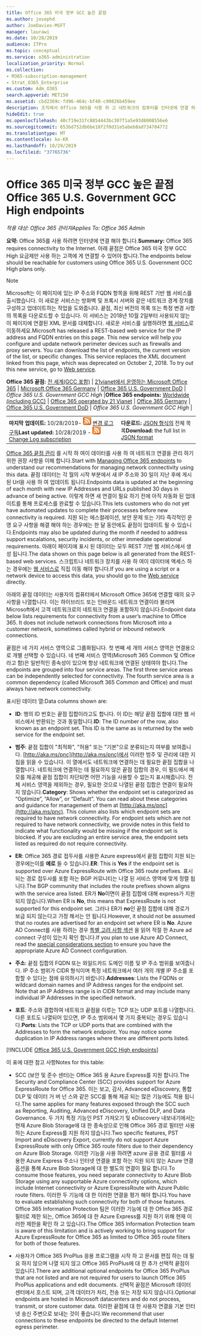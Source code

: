 ```yaml
---
title: Office 365 미국 정부 GCC 높은 끝점
ms.author: josephd
author: JoeDavies-MSFT
manager: laurawi
ms.date: 10/28/2019
audience: ITPro
ms.topic: conceptual
ms.service: o365-administration
localization_priority: Normal
ms.collection:
- M365-subscription-management
- Strat_O365_Enterprise
ms.custom: Adm_O365
search.appverid: MET150
ms.assetid: cbd2369c-fd96-464c-bf48-c99826b459ee
description: 조직에서 Office 365을 사용 하 고 네트워크의 컴퓨터를 인터넷에 연결 하지 못하도록 제한 하는 경우 아래에서 아웃 바운드 허용 목록에 포함 해야 하는 끝점 (Fqdn, 포트, Url, IPv4 및 IPv6 주소 범위)을 확인 하 여 컴퓨터에서 Office 365을 정상적으로 사용할 수 있습니다.
hideEdit: true
ms.openlocfilehash: 40cf19e31fc8854443bc307f1a5e93d8008556e6
ms.sourcegitcommit: 653bd752db6be18f2f0d31e5abeb8ad734704772
ms.translationtype: MT
ms.contentlocale: ko-KR
ms.lasthandoff: 10/29/2019
ms.locfileid: "37765736"
---
```

# <a name="office-365-us-government-gcc-high-endpoints"></a><span data-ttu-id="149a8-103">Office 365 미국 정부 GCC 높은 끝점</span><span class="sxs-lookup"><span data-stu-id="149a8-103">Office 365 U.S. Government GCC High endpoints</span></span>

 <span data-ttu-id="149a8-104">*적용 대상: Office 365 관리자*</span><span class="sxs-lookup"><span data-stu-id="149a8-104">*Applies To: Office 365 Admin*</span></span>

<span data-ttu-id="149a8-105">**요약:** Office 365를 사용 하려면 인터넷에 연결 해야 합니다.</span><span class="sxs-lookup"><span data-stu-id="149a8-105">**Summary:** Office 365 requires connectivity to the Internet.</span></span> <span data-ttu-id="149a8-106">아래 끝점은 Office 365 미국 정부 GCC High 요금제만 사용 하는 고객에 게 연결할 수 있어야 합니다.</span><span class="sxs-lookup"><span data-stu-id="149a8-106">The endpoints below should be reachable for customers using Office 365 U.S. Government GCC High plans only.</span></span>
  
> [!NOTE]
> <span data-ttu-id="149a8-p102">Microsoft는 이 페이지에 있는 IP 주소와 FQDN 항목을 위해 REST 기반 웹 서비스를 출시했습니다. 이 새로운 서비스는 방화벽 및 프록시 서버와 같은 네트워크 경계 장치를 구성하고 업데이트하는 작업을 도와줍니다. 끝점, 최신 버전의 목록 또는 특정 변경 사항의 목록을 다운로드할 수 있습니다. 이 서비스는 2018년 10월 2일부터 사용되지 않는 이 페이지에 연결된 XML 문서를 대체합니다. 새로운 서비스를 실행하려면 [웹 서비스](office-365-ip-web-service.md)로 이동하세요.</span><span class="sxs-lookup"><span data-stu-id="149a8-p102">Microsoft has released a REST-based web service for the IP address and FQDN entries on this page. This new service will help you configure and update network perimeter devices such as firewalls and proxy servers. You can download the list of endpoints, the current version of the list, or specific changes. This service replaces the XML document linked from this page, which was deprecated on October 2, 2018. To try out this new service, go to [Web service](office-365-ip-web-service.md).</span></span>
  
 <span data-ttu-id="149a8-112">**Office 365 끝점:** [전 세계(GCC 포함)](urls-and-ip-address-ranges.md) | [21vianet에서 운영하는 Microsoft Office 365](urls-and-ip-address-ranges-21vianet.md)  | [Microsoft Office 365 Germany](office-365-germany-endpoints.md)   |  [Office 365 U.S. Government DoD](office-365-u-s-government-dod-endpoints.md) | *Office 365 U.S. Government GCC High* |</span><span class="sxs-lookup"><span data-stu-id="149a8-112">**Office 365 endpoints:** [Worldwide (including GCC)](urls-and-ip-address-ranges.md) | [Office 365 operated by 21 Vianet](urls-and-ip-address-ranges-21vianet.md)  | [Office 365 Germany](office-365-germany-endpoints.md)  | [Office 365 U.S. Government DoD](office-365-u-s-government-dod-endpoints.md) | *Office 365 U.S. Government GCC High* |</span></span>
  
|||
|:-----|:-----|
|<span data-ttu-id="149a8-113">**마지막 업데이트:** 10/28/2019- ![RSS](media/5dc6bb29-25db-4f44-9580-77c735492c4b.png) [변경 로그 구독](https://endpoints.office.com/version/USGOVGCCHigh?allversions=true&format=rss&clientrequestid=b10c5ed1-bad1-445f-b386-b919946339a7)</span><span class="sxs-lookup"><span data-stu-id="149a8-113">**Last updated:** 10/28/2019 - ![RSS](media/5dc6bb29-25db-4f44-9580-77c735492c4b.png) [Change Log subscription](https://endpoints.office.com/version/USGOVGCCHigh?allversions=true&format=rss&clientrequestid=b10c5ed1-bad1-445f-b386-b919946339a7)</span></span> <br/> |<span data-ttu-id="149a8-114">**다운로드:** [JSON 형식의](https://endpoints.office.com/endpoints/USGOVGCCHigh?clientrequestid=b10c5ed1-bad1-445f-b386-b919946339a7) 전체 목록</span><span class="sxs-lookup"><span data-stu-id="149a8-114">**Download:** the full list in [JSON format](https://endpoints.office.com/endpoints/USGOVGCCHigh?clientrequestid=b10c5ed1-bad1-445f-b386-b919946339a7)</span></span> <br/> |
   
 <span data-ttu-id="149a8-115">[Office 365 끝점 관리](managing-office-365-endpoints.md) 를 시작 하 여이 데이터를 사용 하 여 네트워크 연결을 관리 하기 위한 권장 사항을 이해 합니다.</span><span class="sxs-lookup"><span data-stu-id="149a8-115">Start with [Managing Office 365 endpoints](managing-office-365-endpoints.md) to understand our recommendations for managing network connectivity using this data.</span></span> <span data-ttu-id="149a8-116">끝점 데이터는 각 월의 시작 부분에서 새 IP 주소와 30 일이 지난 후에 게시 된 Url을 사용 하 여 업데이트 됩니다.</span><span class="sxs-lookup"><span data-stu-id="149a8-116">Endpoints data is updated at the beginning of each month with new IP Addresses and URLs published 30 days in advance of being active.</span></span> <span data-ttu-id="149a8-117">이렇게 하면 새 연결이 필요 하기 전에 아직 자동화 된 업데이트를 통해 프로세스를 완료할 수 있습니다.</span><span class="sxs-lookup"><span data-stu-id="149a8-117">This lets customers who do not yet have automated updates to complete their processes before new connectivity is required.</span></span> <span data-ttu-id="149a8-118">지원 되는 에스컬레이션, 보안 문제 또는 기타 즉각적인 운영 요구 사항을 해결 해야 하는 경우에는 한 달 동안에도 끝점이 업데이트 될 수 있습니다.</span><span class="sxs-lookup"><span data-stu-id="149a8-118">Endpoints may also be updated during the month if needed to address support escalations, security incidents, or other immediate operational requirements.</span></span> <span data-ttu-id="149a8-119">아래이 페이지에 표시 된 데이터는 모두 REST 기반 웹 서비스에서 생성 됩니다.</span><span class="sxs-lookup"><span data-stu-id="149a8-119">The data shown on this page below is all generated from the REST-based web services.</span></span> <span data-ttu-id="149a8-120">스크립트나 네트워크 장치를 사용 하 여이 데이터에 액세스 하는 경우에는 [웹 서비스로](office-365-ip-web-service.md) 직접 이동 해야 합니다.</span><span class="sxs-lookup"><span data-stu-id="149a8-120">If you are using a script or a network device to access this data, you should go to the [Web service](office-365-ip-web-service.md) directly.</span></span>

<span data-ttu-id="149a8-p104">아래의 끝점 데이터는 사용자의 컴퓨터에서 Microsoft Office 365에 연결할 때의 요구 사항을 나열합니다. 이는 하이브리드 또는 인바운드 네트워크 연결이라 불리며 Microsoft에서 고객 네트워크로의 네트워크 연결을 포함하지 않습니다.</span><span class="sxs-lookup"><span data-stu-id="149a8-p104">Endpoint data below lists requirements for connectivity from a user’s machine to Office 365. It does not include network connections from Microsoft into a customer network, sometimes called hybrid or inbound network connections.</span></span>

<span data-ttu-id="149a8-p105">끝점은 네 가지 서비스 영역으로 그룹화됩니다. 첫 번째 세 개의 서비스 영역은 연결용으로 개별 선택할 수 있습니다. 네 번째 서비스 영역(Microsoft 365 Common 및 Office 라고 함)은 일반적인 종속성이 있으며 항상 네트워크에 연결된 상태여야 합니다.</span><span class="sxs-lookup"><span data-stu-id="149a8-p105">The endpoints are grouped into four service areas. The first three service areas can be independently selected for connectivity. The fourth service area is a common dependency (called Microsoft 365 Common and Office) and must always have network connectivity.</span></span>

<span data-ttu-id="149a8-126">표시된 데이터 열:</span><span class="sxs-lookup"><span data-stu-id="149a8-126">Data columns shown are:</span></span>

- <span data-ttu-id="149a8-p106">**ID**: 행의 ID 번호는 끝점 집합이라고도 합니다. 이 ID는 해당 끝점 집합에 대한 웹 서비스에서 반환되는 것과 동일합니다.</span><span class="sxs-lookup"><span data-stu-id="149a8-p106">**ID**: The ID number of the row, also known as an endpoint set. This ID is the same as is returned by the web service for the endpoint set.</span></span>

- <span data-ttu-id="149a8-p107">**범주**: 끝점 집합이 "최적화", "허용" 또는 "기본"으로 분류되는지 여부를 보여줍니다. [http://aka.ms/pnc](http://aka.ms/pnc)에서 이러한 범주 및 관리에 대한 지침을 읽을 수 있습니다. 이 열에서도 네트워크에 연결하는 데 필요한 끝점 집합을 나열합니다. 네트워크에 연결하는 데 필요하지 않은 끝점 집합의 경우, 이 필드에서 메모를 제공해 끝점 집합이 차단되면 어떤 기능을 사용할 수 없는지 표시해줍니다. 전체 서비스 영역을 제외하는 경우, 필요한 것으로 나열된 끝점 집합은 연결이 필요하지 않습니다.</span><span class="sxs-lookup"><span data-stu-id="149a8-p107">**Category**: Shows whether the endpoint set is categorized as “Optimize”, “Allow”, or “Default”. You can read about these categories and guidance for management of them at [http://aka.ms/pnc](http://aka.ms/pnc). This column also lists which endpoint sets are required to have network connectivity. For endpoint sets which are not required to have network connectivity, we provide notes in this field to indicate what functionality would be missing if the endpoint set is blocked. If you are excluding an entire service area, the endpoint sets listed as required do not require connectivity.</span></span>

- <span data-ttu-id="149a8-134">**ER**: Office 365 경로 접두사를 사용한 Azure express에서 끝점 집합이 지원 되는 경우에는이를 **예로** 들 수 있습니다.</span><span class="sxs-lookup"><span data-stu-id="149a8-134">**ER**: This is **Yes** if the endpoint set is supported over Azure ExpressRoute with Office 365 route prefixes.</span></span> <span data-ttu-id="149a8-135">표시 되는 경로 접두사를 포함 하는 BGP 커뮤니티는 나열 된 서비스 영역에 맞게 정렬 됩니다.</span><span class="sxs-lookup"><span data-stu-id="149a8-135">The BGP community that includes the route prefixes shown aligns with the service area listed.</span></span> <span data-ttu-id="149a8-136">ER가 **No**이면이 끝점 집합에 대해 express가 지원 되지 않습니다.</span><span class="sxs-lookup"><span data-stu-id="149a8-136">When ER is **No**, this means that ExpressRoute is not supported for this endpoint set.</span></span> <span data-ttu-id="149a8-137">그러나 ER가 **no**인 끝점 집합에 대해 경로가 보급 되지 않는다고 가정 해서는 안 됩니다.</span><span class="sxs-lookup"><span data-stu-id="149a8-137">However, it should not be assumed that no routes are advertised for an endpoint set where ER is **No**.</span></span> <span data-ttu-id="149a8-138">Azure AD Connect를 사용 하려는 경우 [특별 고려 사항 섹션](https://docs.microsoft.com/azure/active-directory/connect/active-directory-AADconnect-instances#microsoft-azure-government-cloud) 을 읽어 적절 한 Azure ad connect 구성이 있는지 확인 합니다.</span><span class="sxs-lookup"><span data-stu-id="149a8-138">If you plan to use Azure AD Connect, read the [special considerations section](https://docs.microsoft.com/azure/active-directory/connect/active-directory-AADconnect-instances#microsoft-azure-government-cloud) to ensure you have the appropriate Azure AD Connect configuration.</span></span>

- <span data-ttu-id="149a8-p109">**주소**: 끝점 집합의 FQDN 또는 와일드카드 도메인 이름 및 IP 주소 범위를 보여줍니다. IP 주소 범위가 CIDR 형식이며 특정 네트워크에서 여러 개의 개별 IP 주소를 포함할 수 있다는 점에 유의하시기 바랍니다.</span><span class="sxs-lookup"><span data-stu-id="149a8-p109">**Addresses**: Lists the FQDNs or wildcard domain names and IP Address ranges for the endpoint set. Note that an IP Address range is in CIDR format and may include many individual IP Addresses in the specified network.</span></span>
 
- <span data-ttu-id="149a8-p110">**포트**: 주소와 결합하여 네트워크 끝점을 이루는 TCP 또는 UDP 포트를 나열합니다. 다른 포트도 나열되어 있으면, IP 주소 범위에서 몇 가지 중복되는 경우도 있습니다.</span><span class="sxs-lookup"><span data-stu-id="149a8-p110">**Ports**: Lists the TCP or UDP ports that are combined with the Addresses to form the network endpoint. You may notice some duplication in IP Address ranges where there are different ports listed.</span></span>
 
[!INCLUDE [Office 365 U.S. Government GCC High endpoints](./includes/office-365-u.s.-government-gcc-high-endpoints.md)]

<span data-ttu-id="149a8-143">이 표에 대한 참고 사항</span><span class="sxs-lookup"><span data-stu-id="149a8-143">Notes for this table:</span></span>

- <span data-ttu-id="149a8-144">SCC (보안 및 준수 센터)는 Office 365 용 Azure Express를 지원 합니다.</span><span class="sxs-lookup"><span data-stu-id="149a8-144">The Security and Compliance Center (SCC) provides support for Azure ExpressRoute for Office 365.</span></span> <span data-ttu-id="149a8-145">이는 보고, 감사, Advanced eDiscovery, 통합 DLP 및 데이터 거 버 넌 스와 같은 SCC를 통해 제공 되는 많은 기능에도 적용 됩니다.</span><span class="sxs-lookup"><span data-stu-id="149a8-145">The same applies for many features exposed through the SCC such as Reporting, Auditing, Advanced eDiscovery, Unified DLP, and Data Governance.</span></span> <span data-ttu-id="149a8-146">두 가지 특정 기능인 PST 가져오기 및 eDiscovery 내보내기에서는 현재 Azure Blob Storage에 대 한 종속성으로 인해 Office 365 경로 필터만 사용 하는 Azure Express를 지원 하지 않습니다.</span><span class="sxs-lookup"><span data-stu-id="149a8-146">Two specific features, PST Import and eDiscovery Export, currently do not support Azure ExpressRoute with only Office 365 route filters due to their dependency on Azure Blob Storage.</span></span> <span data-ttu-id="149a8-147">이러한 기능을 사용 하려면 azure 공용 경로 필터를 사용한 Azure Express 주소나 인터넷 연결을 포함 하는 지원 되지 않는 Azure 연결 옵션을 통해 Azure Blob Storage에 대 한 별도의 연결이 필요 합니다.</span><span class="sxs-lookup"><span data-stu-id="149a8-147">To consume those features, you need separate connectivity to Azure Blob Storage using any supportable Azure connectivity options, which include Internet connectivity or Azure ExpressRoute with Azure Public route filters.</span></span> <span data-ttu-id="149a8-148">이러한 두 기능에 대 한 이러한 연결을 평가 해야 합니다.</span><span class="sxs-lookup"><span data-stu-id="149a8-148">You have to evaluate establishing such connectivity for both of those features.</span></span> <span data-ttu-id="149a8-149">Office 365 Information Protection 팀은 이러한 기능에 대 한 Office 365 경로 필터로 제한 되는, Office 365에 대 한 Azure Express를 지원 하기 위해 현재 이러한 제한을 확인 하 고 있습니다.</span><span class="sxs-lookup"><span data-stu-id="149a8-149">The Office 365 Information Protection team is aware of this limitation and is actively working to bring support for Azure ExpressRoute for Office 365 as limited to Office 365 route filters for both of those features.</span></span>

- <span data-ttu-id="149a8-150">사용자가 Office 365 ProPlus 응용 프로그램을 시작 하 고 문서를 편집 하는 데 필요 하지 않으며 나열 되지 않고 Office 365 ProPlus에 대 한 추가 선택적 끝점이 있습니다.</span><span class="sxs-lookup"><span data-stu-id="149a8-150">There are additional optional endpoints for Office 365 ProPlus that are not listed and are not required for users to launch Office 365 ProPlus applications and edit documents.</span></span> <span data-ttu-id="149a8-151">선택적 끝점은 Microsoft 데이터 센터에서 호스트 되며, 고객 데이터가 처리, 전송 또는 저장 되지 않습니다.</span><span class="sxs-lookup"><span data-stu-id="149a8-151">Optional endpoints are hosted in Microsoft datacenters and do not process, transmit, or store customer data.</span></span> <span data-ttu-id="149a8-152">이러한 끝점에 대 한 사용자 연결을 기본 인터넷 송신 주변으로 보내는 것이 좋습니다.</span><span class="sxs-lookup"><span data-stu-id="149a8-152">We recommend that user connections to these endpoints be directed to the default Internet egress perimeter.</span></span>

